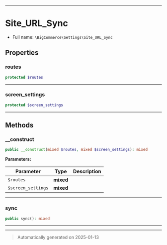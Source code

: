 ***

# Site_URL_Sync





* Full name: `\BigCommerce\Settings\Site_URL_Sync`



## Properties


### routes



```php
protected $routes
```







***

### screen_settings



```php
protected $screen_settings
```







***

## Methods


### __construct



```php
public __construct(mixed $routes, mixed $screen_settings): mixed
```








**Parameters:**

| Parameter | Type | Description |
|-----------|------|-------------|
| `$routes` | **mixed** |  |
| `$screen_settings` | **mixed** |  |





***

### sync



```php
public sync(): mixed
```












***


***
> Automatically generated on 2025-01-13
